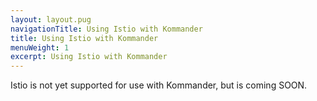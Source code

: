 ```yaml
---
layout: layout.pug
navigationTitle: Using Istio with Kommander
title: Using Istio with Kommander
menuWeight: 1
excerpt: Using Istio with Kommander
---
```

Istio is not yet supported for use with Kommander, but is coming SOON. 
